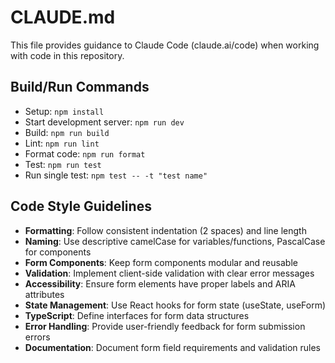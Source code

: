 # CLAUDE.md

This file provides guidance to Claude Code (claude.ai/code) when working with code in this repository.

## Build/Run Commands
- Setup: `npm install` 
- Start development server: `npm run dev`
- Build: `npm run build`
- Lint: `npm run lint`
- Format code: `npm run format`
- Test: `npm run test`
- Run single test: `npm test -- -t "test name"`

## Code Style Guidelines
- **Formatting**: Follow consistent indentation (2 spaces) and line length
- **Naming**: Use descriptive camelCase for variables/functions, PascalCase for components
- **Form Components**: Keep form components modular and reusable
- **Validation**: Implement client-side validation with clear error messages
- **Accessibility**: Ensure form elements have proper labels and ARIA attributes
- **State Management**: Use React hooks for form state (useState, useForm)
- **TypeScript**: Define interfaces for form data structures
- **Error Handling**: Provide user-friendly feedback for form submission errors
- **Documentation**: Document form field requirements and validation rules
